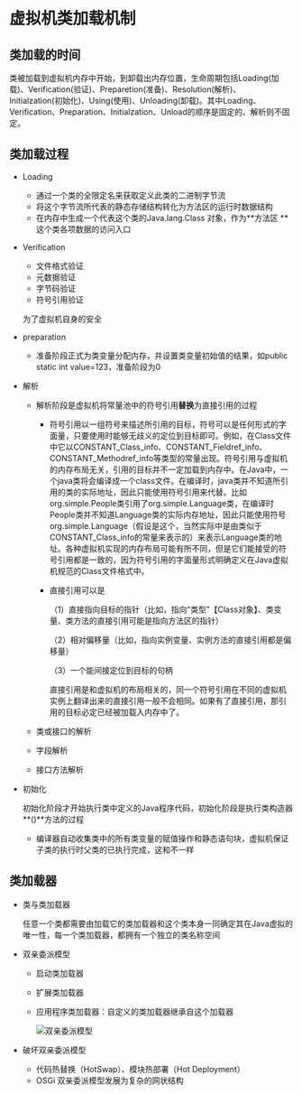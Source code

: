 # 虚拟机类加载机制

## 类加载的时间

类被加载到虚拟机内存中开始，到卸载出内存位置，生命周期包括Loading(加载)、Verification(验证)、Preparetion(准备)、Resolution(解析)、Initialzation(初始化)、Using(使用)、Unloading(卸载)。其中Loading、Verification、Preparation、Initialzation、Unload的顺序是固定的、解析则不固定。

## 类加载过程

* Loading

  * 通过一个类的全限定名来获取定义此类的二进制字节流
  * 将这个字节流所代表的静态存储结构转化为方法区的运行时数据结构
  * 在内存中生成一个代表这个类的Java.lang.Class 对象，作为**方法区 **这个类各项数据的访问入口

* Verification

  * 文件格式验证
  * 元数据验证
  * 字节码验证
  * 符号引用验证

  为了虚拟机自身的安全

* preparation

  * 准备阶段正式为类变量分配内存，并设置类变量初始值的结果，如public static int value=123，准备阶段为0

* 解析

  * 解析阶段是虚拟机将常量池中的符号引用**替换**为直接引用的过程

    * 符号引用以一组符号来描述所引用的目标，符号可以是任何形式的字面量，只要使用时能够无歧义的定位到目标即可。例如，在Class文件中它以CONSTANT_Class_info、CONSTANT_Fieldref_info、CONSTANT_Methodref_info等类型的常量出现。符号引用与虚拟机的内存布局无关，引用的目标并不一定加载到内存中。在Java中，一个java类将会编译成一个class文件。在编译时，java类并不知道所引用的类的实际地址，因此只能使用符号引用来代替。比如org.simple.People类引用了org.simple.Language类，在编译时People类并不知道Language类的实际内存地址，因此只能使用符号org.simple.Language（假设是这个，当然实际中是由类似于CONSTANT_Class_info的常量来表示的）来表示Language类的地址。各种虚拟机实现的内存布局可能有所不同，但是它们能接受的符号引用都是一致的，因为符号引用的字面量形式明确定义在Java虚拟机规范的Class文件格式中。

    * 直接引用可以是

      （1）直接指向目标的指针（比如，指向“类型”【Class对象】、类变量、类方法的直接引用可能是指向方法区的指针）

      （2）相对偏移量（比如，指向实例变量、实例方法的直接引用都是偏移量）

      （3）一个能间接定位到目标的句柄

      直接引用是和虚拟机的布局相关的，同一个符号引用在不同的虚拟机实例上翻译出来的直接引用一般不会相同。如果有了直接引用，那引用的目标必定已经被加载入内存中了。

  * 类或接口的解析

  * 字段解析

  * 接口方法解析

* 初始化

  初始化阶段才开始执行类中定义的Java程序代码，初始化阶段是执行类构造器**<clinit>()**方法的过程

  * <clinit> 编译器自动收集类中的所有类变量的赋值操作和静态语句块，虚拟机保证子类的<clinit>执行时父类的已执行完成，这和<init>不一样

## 类加载器

* 类与类加载器

  任意一个类都需要由加载它的类加载器和这个类本身一同确定其在Java虚拟的唯一性，每一个类加载器，都拥有一个独立的类名称空间

* 双亲委派模型

  * 启动类加载器

  * 扩展类加载器

  * 应用程序类加载器：自定义的类加载器继承自这个加载器

    ![双亲委派模型](http://img.blog.csdn.net/20160506184936657)

* 破坏双亲委派模型

  * 代码热替换（HotSwap）、模块热部署（Hot Deployment）
  * OSGi 双亲委派模型发展为复杂的网状结构